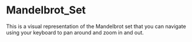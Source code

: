 # Mandelbrot_Set
This is a visual representation of the Mandelbrot set that you can navigate using your keyboard to pan around and zoom in and out.
